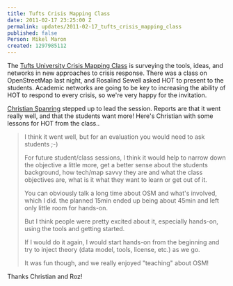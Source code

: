 ```yaml
---
title: Tufts Crisis Mapping Class
date: 2011-02-17 23:25:00 Z
permalink: updates/2011-02-17_tufts_crisis_mapping_class
published: false
Person: Mikel Maron
created: 1297985112
---
```


<p>The <a href="http://tuftscrisismappingclass.com/">Tufts University Crisis Mapping Class</a> is surveying the tools, ideas, and networks in new approaches to crisis response. There was a class on OpenStreetMap last night, and Rosalind Sewell asked HOT to present to the students. Academic networks are going to be key to increasing the ability of HOT to respond to every crisis, so we're very happy for the invitation.</p><p><a href="http://spanring.eu/">Christian Spanring</a> stepped up to lead the session. Reports are that it went really well, and that the students want more! Here's Christian with some lessons for HOT from the class..</p><blockquote><p>I think it went well, but for an evaluation you would need to ask students ;-)</p><p>For future student/class sessions, I think it would help to narrow down the objective a little more, get a better sense about the students background, how tech/map savvy they are and what the class objectives are, what is it what they want to learn or get out of it.</p><p>You can obviously talk a long time about OSM and what's involved, which I did. the planned 15min ended up being about 45min and left only little room for hands-on.</p><p>But I think people were pretty excited about it, especially hands-on, using the tools and getting started.</p><p>If I would do it again, I would start hands-on from the beginning and try to inject theory (data model, tools, license, etc.) as we go.</p><p>It was fun though, and we really enjoyed "teaching" about OSM!</p></blockquote><p>Thanks Christian and Roz!</p>
